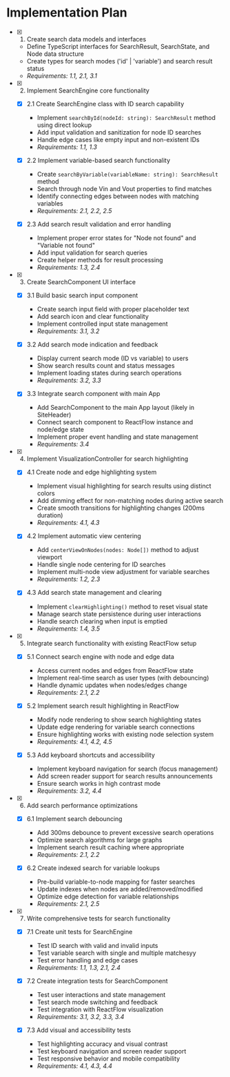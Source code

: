 # Implementation Plan

- [x] 1. Create search data models and interfaces



  - Define TypeScript interfaces for SearchResult, SearchState, and Node data structure
  - Create types for search modes ('id' | 'variable') and search result status
  - _Requirements: 1.1, 2.1, 3.1_

- [x] 2. Implement SearchEngine core functionality





  - [x] 2.1 Create SearchEngine class with ID search capability


    - Implement `searchById(nodeId: string): SearchResult` method using direct lookup
    - Add input validation and sanitization for node ID searches
    - Handle edge cases like empty input and non-existent IDs
    - _Requirements: 1.1, 1.3_

  - [x] 2.2 Implement variable-based search functionality


    - Create `searchByVariable(variableName: string): SearchResult` method
    - Search through node Vin and Vout properties to find matches
    - Identify connecting edges between nodes with matching variables
    - _Requirements: 2.1, 2.2, 2.5_

  - [x] 2.3 Add search result validation and error handling


    - Implement proper error states for "Node not found" and "Variable not found"
    - Add input validation for search queries
    - Create helper methods for result processing
    - _Requirements: 1.3, 2.4_

- [x] 3. Create SearchComponent UI interface





  - [x] 3.1 Build basic search input component


    - Create search input field with proper placeholder text
    - Add search icon and clear functionality
    - Implement controlled input state management
    - _Requirements: 3.1, 3.2_

  - [x] 3.2 Add search mode indication and feedback


    - Display current search mode (ID vs variable) to users
    - Show search results count and status messages
    - Implement loading states during search operations
    - _Requirements: 3.2, 3.3_

  - [x] 3.3 Integrate search component with main App


    - Add SearchComponent to the main App layout (likely in SiteHeader)
    - Connect search component to ReactFlow instance and node/edge state
    - Implement proper event handling and state management
    - _Requirements: 3.4_

- [x] 4. Implement VisualizationController for search highlighting





  - [x] 4.1 Create node and edge highlighting system


    - Implement visual highlighting for search results using distinct colors
    - Add dimming effect for non-matching nodes during active search
    - Create smooth transitions for highlighting changes (200ms duration)
    - _Requirements: 4.1, 4.3_

  - [x] 4.2 Implement automatic view centering


    - Add `centerViewOnNodes(nodes: Node[])` method to adjust viewport
    - Handle single node centering for ID searches
    - Implement multi-node view adjustment for variable searches
    - _Requirements: 1.2, 2.3_

  - [x] 4.3 Add search state management and clearing


    - Implement `clearHighlighting()` method to reset visual state
    - Manage search state persistence during user interactions
    - Handle search clearing when input is emptied
    - _Requirements: 1.4, 3.5_

- [x] 5. Integrate search functionality with existing ReactFlow setup









  - [x] 5.1 Connect search engine with node and edge data


    - Access current nodes and edges from ReactFlow state
    - Implement real-time search as user types (with debouncing)
    - Handle dynamic updates when nodes/edges change
    - _Requirements: 2.1, 2.2_

  - [x] 5.2 Implement search result highlighting in ReactFlow






    - Modify node rendering to show search highlighting states
    - Update edge rendering for variable search connections
    - Ensure highlighting works with existing node selection system
    - _Requirements: 4.1, 4.2, 4.5_

  - [x] 5.3 Add keyboard shortcuts and accessibility


    - Implement keyboard navigation for search (focus management)
    - Add screen reader support for search results announcements
    - Ensure search works in high contrast mode
    - _Requirements: 3.2, 4.4_

- [x] 6. Add search performance optimizations




  - [x] 6.1 Implement search debouncing


    - Add 300ms debounce to prevent excessive search operations
    - Optimize search algorithms for large graphs
    - Implement search result caching where appropriate
    - _Requirements: 2.1, 2.2_

  - [x] 6.2 Create indexed search for variable lookups


    - Pre-build variable-to-node mapping for faster searches
    - Update indexes when nodes are added/removed/modified
    - Optimize edge detection for variable relationships
    - _Requirements: 2.1, 2.5_

- [x] 7. Write comprehensive tests for search functionality






  - [x] 7.1 Create unit tests for SearchEngine







    - Test ID search with valid and invalid inputs
    - Test variable search with single and multiple matchesyy
    - Test error handling and edge cases
    - _Requirements: 1.1, 1.3, 2.1, 2.4_

  - [x] 7.2 Create integration tests for SearchComponent


    - Test user interactions and state management
    - Test search mode switching and feedback
    - Test integration with ReactFlow visualization
    - _Requirements: 3.1, 3.2, 3.3, 3.4_

  - [x] 7.3 Add visual and accessibility tests


    - Test highlighting accuracy and visual contrast
    - Test keyboard navigation and screen reader support
    - Test responsive behavior and mobile compatibility
    - _Requirements: 4.1, 4.3, 4.4_